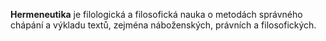 **Hermeneutika** je filologická a filosofická nauka o metodách správného chápání a výkladu textů, zejména náboženských, právních a filosofických.
